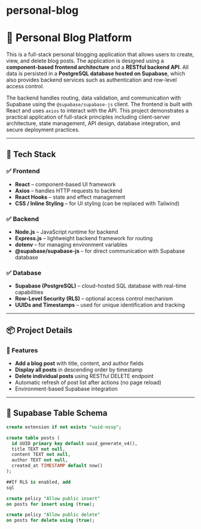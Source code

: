 # personal-blog

# 📝 Personal Blog Platform

This is a full-stack personal blogging application that allows users to create, view, and delete blog posts. The application is designed using a **component-based frontend architecture** and a **RESTful backend API**. All data is persisted in a **PostgreSQL database hosted on Supabase**, which also provides backend services such as authentication and row-level access control.

The backend handles routing, data validation, and communication with Supabase using the `@supabase/supabase-js` client. The frontend is built with React and uses `axios` to interact with the API. This project demonstrates a practical application of full-stack principles including client-server architecture, state management, API design, database integration, and secure deployment practices.

---

## 🧰 Tech Stack

### ✅ Frontend
- **React** – component-based UI framework
- **Axios** – handles HTTP requests to backend
- **React Hooks** – state and effect management
- **CSS / Inline Styling** – for UI styling (can be replaced with Tailwind)

### ✅ Backend
- **Node.js** – JavaScript runtime for backend
- **Express.js** – lightweight backend framework for routing
- **dotenv** – for managing environment variables
- **@supabase/supabase-js** – for direct communication with Supabase database

### ✅ Database
- **Supabase (PostgreSQL)** – cloud-hosted SQL database with real-time capabilities
- **Row-Level Security (RLS)** – optional access control mechanism
- **UUIDs and Timestamps** – used for unique identification and tracking

---

## 📦 Project Details


### 📝 Features
- **Add a blog post** with title, content, and author fields
- **Display all posts** in descending order by timestamp
- **Delete individual posts** using RESTful DELETE endpoint
- Automatic refresh of post list after actions (no page reload)
- Environment-based Supabase integration

---

## 🧾 Supabase Table Schema

```sql
create extension if not exists "uuid-ossp";

create table posts (
  id UUID primary key default uuid_generate_v4(),
  title TEXT not null,
  content TEXT not null,
  author TEXT not null,
  created_at TIMESTAMP default now()
);

##If RLS is enabled, add
sql

create policy "Allow public insert"
on posts for insert using (true);

create policy "Allow public delete"
on posts for delete using (true);




